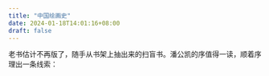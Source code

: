 ```yaml
---
title: "中国绘画史"
date: 2024-01-18T14:01:16+08:00
draft: false
---
```


老书估计不再版了，随手从书架上抽出来的扫盲书。潘公凯的序值得一读，顺着序理出一条线索：
